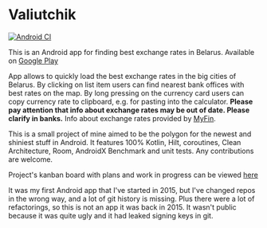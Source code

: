 # Valiutchik

[![Android CI](https://github.com/fobo66/valiutchik-android/actions/workflows/android.yml/badge.svg)](https://github.com/fobo66/valiutchik-android/actions/workflows/android.yml)

This is an Android app for finding best exchange rates in Belarus. Available
on [Google Play](https://play.google.com/store/apps/details?id=fobo66.exchangecourcesbelarus)

App allows to quickly load the best exchange rates in the big cities of Belarus. By clicking on list
item users can find nearest bank offices with best rates on the map. By long pressing on the
currency card users can copy currency rate to clipboard, e.g. for pasting into the calculator.
**Please pay attention that info about exchange rates may be out of date. Please clarify in banks.**
Info about exchange rates provided by [MyFin](https://myfin.by).

This is a small project of mine aimed to be the polygon for the newest and shiniest stuff in
Android. It features 100% Kotlin, Hilt, coroutines, Clean Architecture, Room, AndroidX Benchmark and
unit tests. Any contributions are welcome.

Project's kanban board with plans and work in progress can be viewed [here](https://trello.com/b/0nMEURAL/valiutchik)

It was my first Android app that I've started in 2015, but I've changed repos in the wrong way, and
a lot of git history is missing. Plus there were a lot of refactorings, so this is not an app it was
back in 2015. It wasn't public because it was quite ugly and it had leaked signing keys in git.
